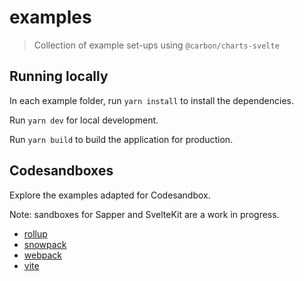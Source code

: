 # examples

> Collection of example set-ups using `@carbon/charts-svelte`

## Running locally

In each example folder, run `yarn install` to install the dependencies.

Run `yarn dev` for local development.

Run `yarn build` to build the application for production.

## Codesandboxes

Explore the examples adapted for Codesandbox.

Note: sandboxes for Sapper and SvelteKit are a work in progress. 

- [rollup](https://codesandbox.io/s/carbon-chart-svelte-rollup-5utx0)
- [snowpack](https://codesandbox.io/s/carbon-charts-svelte-snowpack-3g1sb)
- [webpack](https://codesandbox.io/s/carbon-charts-svelte-webpack-d79mr)
- [vite](https://codesandbox.io/s/carbon-chart-svelte-vite-rddvr)
